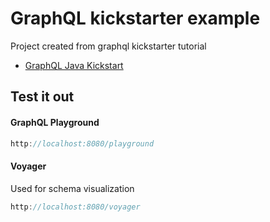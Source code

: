 # GraphQL kickstarter example

Project created from graphql kickstarter tutorial

* [GraphQL Java Kickstart](https://www.graphql-java-kickstart.com/tutorials/courses/)

## Test it out

#### GraphQL Playground

```js 
http://localhost:8080/playground
```

#### Voyager

Used for schema visualization

```js 
http://localhost:8080/voyager
```